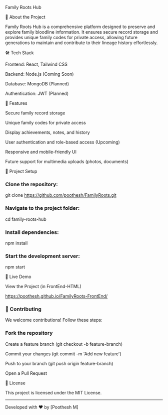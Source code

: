 Family Roots Hub

🌳 About the Project

Family Roots Hub is a comprehensive platform designed to preserve and explore family bloodline information. It ensures secure record storage and provides unique family codes for private access, allowing future generations to maintain and contribute to their lineage history effortlessly.

🛠 Tech Stack

Frontend: React, Tailwind CSS

Backend: Node.js (Coming Soon)

Database: MongoDB (Planned)

Authentication: JWT (Planned)

🚀 Features

Secure family record storage

Unique family codes for private access

Display achievements, notes, and history

User authentication and role-based access (Upcoming)

Responsive and mobile-friendly UI

Future support for multimedia uploads (photos, documents)

📂 Project Setup

### Clone the repository:

git clone https://github.com/poothesh/FamilyRoots.git

### Navigate to the project folder:

cd family-roots-hub

### Install dependencies:

npm install

### Start the development server:

npm start

🔗 Live Demo

View the Project (in FrontEnd-HTML)

https://poothesh.github.io/FamilyRoots-FrontEnd/

### 🤝 Contributing

We welcome contributions! Follow these steps:

### Fork the repository

Create a feature branch (git checkout -b feature-branch)

Commit your changes (git commit -m 'Add new feature')

Push to your branch (git push origin feature-branch)

Open a Pull Request

📜 License

This project is licensed under the MIT License.
<hr>

Developed with ❤️ by [Poothesh M]
